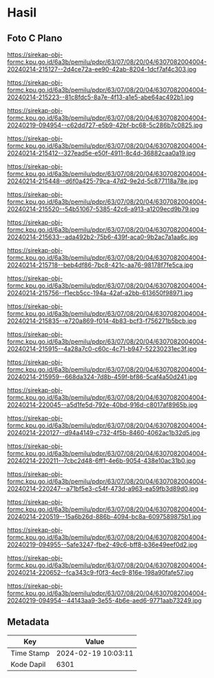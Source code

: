# Hasil

## Foto C Plano

https://sirekap-obj-formc.kpu.go.id/6a3b/pemilu/pdpr/63/07/08/20/04/6307082004004-20240214-215127--2d4ce72a-ee90-42ab-8204-1dcf7af4c303.jpg

https://sirekap-obj-formc.kpu.go.id/6a3b/pemilu/pdpr/63/07/08/20/04/6307082004004-20240214-215223--81c8fdc5-8a7e-4f13-a1e5-abe64ac492b1.jpg

https://sirekap-obj-formc.kpu.go.id/6a3b/pemilu/pdpr/63/07/08/20/04/6307082004004-20240219-094954--c62dd727-e5b9-42bf-bc68-5c286b7c0825.jpg

https://sirekap-obj-formc.kpu.go.id/6a3b/pemilu/pdpr/63/07/08/20/04/6307082004004-20240214-215412--327ead5e-e50f-4911-8c4d-36882caa0a19.jpg

https://sirekap-obj-formc.kpu.go.id/6a3b/pemilu/pdpr/63/07/08/20/04/6307082004004-20240214-215448--d6f0a425-79ca-47d2-9e2d-5c877118a78e.jpg

https://sirekap-obj-formc.kpu.go.id/6a3b/pemilu/pdpr/63/07/08/20/04/6307082004004-20240214-215520--54b51067-5385-42c6-a913-a1209ecd9b79.jpg

https://sirekap-obj-formc.kpu.go.id/6a3b/pemilu/pdpr/63/07/08/20/04/6307082004004-20240214-215633--ada492b2-75b6-439f-aca0-9b2ac7a1aa6c.jpg

https://sirekap-obj-formc.kpu.go.id/6a3b/pemilu/pdpr/63/07/08/20/04/6307082004004-20240214-215718--beb4df86-7bc8-421c-aa76-98178f7fe5ca.jpg

https://sirekap-obj-formc.kpu.go.id/6a3b/pemilu/pdpr/63/07/08/20/04/6307082004004-20240214-215756--f1ecb5cc-194a-42af-a2bb-613650f98971.jpg

https://sirekap-obj-formc.kpu.go.id/6a3b/pemilu/pdpr/63/07/08/20/04/6307082004004-20240214-215835--e720a869-f014-4b83-bcf3-f756271b5bcb.jpg

https://sirekap-obj-formc.kpu.go.id/6a3b/pemilu/pdpr/63/07/08/20/04/6307082004004-20240214-215915--4a28a7c0-c60c-4c71-b947-52230231ec3f.jpg

https://sirekap-obj-formc.kpu.go.id/6a3b/pemilu/pdpr/63/07/08/20/04/6307082004004-20240214-215959--668da324-7d8b-459f-bf86-5caf4a50d241.jpg

https://sirekap-obj-formc.kpu.go.id/6a3b/pemilu/pdpr/63/07/08/20/04/6307082004004-20240214-220045--a5d1fe5d-792e-40bd-916d-c8017af8965b.jpg

https://sirekap-obj-formc.kpu.go.id/6a3b/pemilu/pdpr/63/07/08/20/04/6307082004004-20240214-220127--d94a4149-c732-4f5b-8460-4062ac1b32d5.jpg

https://sirekap-obj-formc.kpu.go.id/6a3b/pemilu/pdpr/63/07/08/20/04/6307082004004-20240214-220211--7cbc2d48-6ff1-4e6b-9054-438e10ac31b0.jpg

https://sirekap-obj-formc.kpu.go.id/6a3b/pemilu/pdpr/63/07/08/20/04/6307082004004-20240214-220247--a71bf5e3-c54f-473d-a963-ea59fb3d89d0.jpg

https://sirekap-obj-formc.kpu.go.id/6a3b/pemilu/pdpr/63/07/08/20/04/6307082004004-20240214-220519--15a6b26d-886b-4094-bc8a-6097589875b1.jpg

https://sirekap-obj-formc.kpu.go.id/6a3b/pemilu/pdpr/63/07/08/20/04/6307082004004-20240219-094955--5afe3247-fbe2-49c6-bff8-b36e49eef0d2.jpg

https://sirekap-obj-formc.kpu.go.id/6a3b/pemilu/pdpr/63/07/08/20/04/6307082004004-20240214-220652--fca343c9-f0f3-4ec9-816e-198a90fafe57.jpg

https://sirekap-obj-formc.kpu.go.id/6a3b/pemilu/pdpr/63/07/08/20/04/6307082004004-20240219-094954--44143aa9-3e55-4b6e-aed6-9771aab73249.jpg


## Metadata

| Key        | Value               |
| ---------- | ------------------- |
| Time Stamp | 2024-02-19 10:03:11 |
| Kode Dapil | 6301                |



